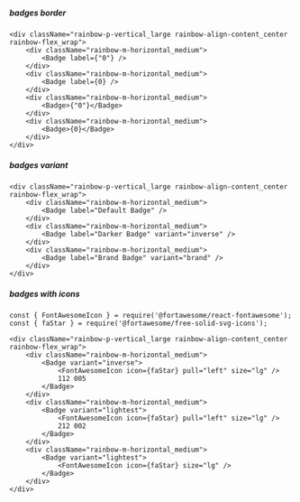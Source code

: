 ##### badges border

    <div className="rainbow-p-vertical_large rainbow-align-content_center rainbow-flex_wrap">
        <div className="rainbow-m-horizontal_medium">
            <Badge label={"0"} />
        </div>
        <div className="rainbow-m-horizontal_medium">
            <Badge label={0} />
        </div>
        <div className="rainbow-m-horizontal_medium">
            <Badge>{"0"}</Badge>
        </div>
        <div className="rainbow-m-horizontal_medium">
            <Badge>{0}</Badge>
        </div>
    </div>

##### badges variant

    <div className="rainbow-p-vertical_large rainbow-align-content_center rainbow-flex_wrap">
        <div className="rainbow-m-horizontal_medium">
            <Badge label="Default Badge" />
        </div>
        <div className="rainbow-m-horizontal_medium">
            <Badge label="Darker Badge" variant="inverse" />
        </div>
        <div className="rainbow-m-horizontal_medium">
            <Badge label="Brand Badge" variant="brand" />
        </div>
    </div>

##### badges with icons

    const { FontAwesomeIcon } = require('@fortawesome/react-fontawesome');
    const { faStar } = require('@fortawesome/free-solid-svg-icons');

    <div className="rainbow-p-vertical_large rainbow-align-content_center rainbow-flex_wrap">
        <div className="rainbow-m-horizontal_medium">
            <Badge variant="inverse">
                <FontAwesomeIcon icon={faStar} pull="left" size="lg" />
                112 005
            </Badge>
        </div>
        <div className="rainbow-m-horizontal_medium">
            <Badge variant="lightest">
                <FontAwesomeIcon icon={faStar} pull="left" size="lg" />
                212 002
            </Badge>
        </div>
        <div className="rainbow-m-horizontal_medium">
            <Badge variant="lightest">
                <FontAwesomeIcon icon={faStar} size="lg" />
            </Badge>
        </div>
    </div>